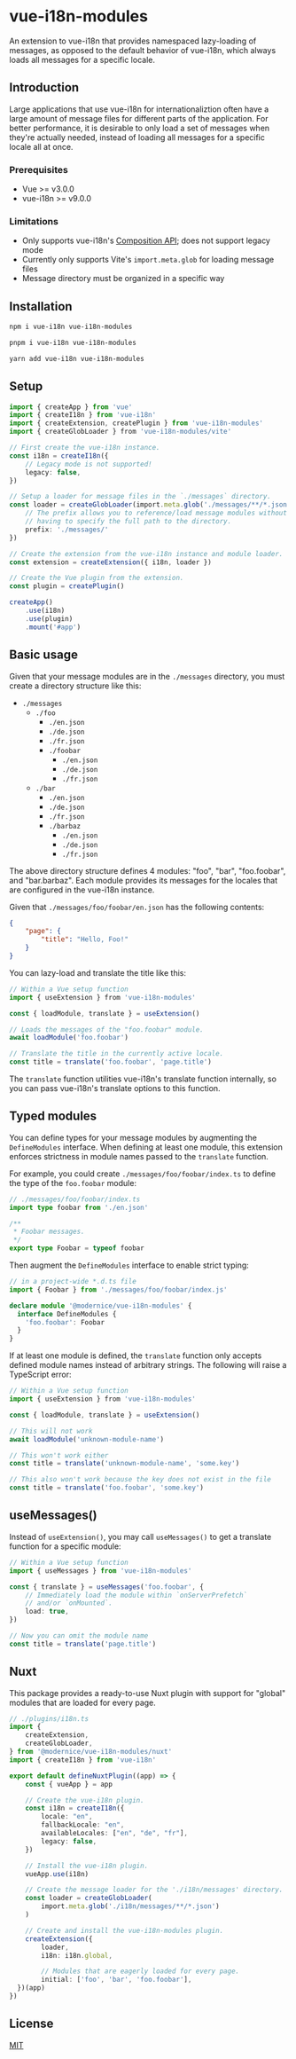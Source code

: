 # vue-i18n-modules

An extension to vue-i18n that provides namespaced lazy-loading of messages, as
opposed to the default behavior of vue-i18n, which always loads all messages for
a specific locale.

## Introduction

Large applications that use vue-i18n for internationaliztion often have a large
amount of message files for different parts of the application. For better
performance, it is desirable to only load a set of messages when they're
actually needed, instead of loading all messages for a specific locale all at
once.

### Prerequisites

- Vue >= v3.0.0
- vue-i18n >= v9.0.0

### Limitations

- Only supports vue-i18n's [Composition API](https://vue-i18n.intlify.dev/guide/advanced/composition.html); does not support legacy mode
- Currently only supports Vite's `import.meta.glob` for loading message files
- Message directory must be organized in a specific way

## Installation

```sh
npm i vue-i18n vue-i18n-modules

pnpm i vue-i18n vue-i18n-modules

yarn add vue-i18n vue-i18n-modules
```

## Setup

```ts
import { createApp } from 'vue'
import { createI18n } from 'vue-i18n'
import { createExtension, createPlugin } from 'vue-i18n-modules'
import { createGlobLoader } from 'vue-i18n-modules/vite'

// First create the vue-i18n instance.
const i18n = createI18n({
	// Legacy mode is not supported!
	legacy: false,
})

// Setup a loader for message files in the `./messages` directory.
const loader = createGlobLoader(import.meta.glob('./messages/**/*.json'), {
	// The prefix allows you to reference/load message modules without
	// having to specify the full path to the directory.
	prefix: './messages/'
})

// Create the extension from the vue-i18n instance and module loader.
const extension = createExtension({ i18n, loader })

// Create the Vue plugin from the extension.
const plugin = createPlugin()

createApp()
	.use(i18n)
	.use(plugin)
	.mount('#app')
```

## Basic usage

Given that your message modules are in the `./messages` directory, you must
create a directory structure like this:

- `./messages`
	- `./foo`
		- `./en.json`
		- `./de.json`
		- `./fr.json`
		- `./foobar`
			- `./en.json`
			- `./de.json`
			- `./fr.json`
	- `./bar`
		- `./en.json`
		- `./de.json`
		- `./fr.json`
		- `./barbaz`
			- `./en.json`
			- `./de.json`
			- `./fr.json`

The above directory structure defines 4 modules: "foo", "bar", "foo.foobar", and
"bar.barbaz". Each module provides its messages for the locales that are configured
in the vue-i18n instance.

Given that `./messages/foo/foobar/en.json` has the following contents:

```json
{
	"page": {
		"title": "Hello, Foo!"
	}
}
```

You can lazy-load and translate the title like this:

```ts
// Within a Vue setup function
import { useExtension } from 'vue-i18n-modules'

const { loadModule, translate } = useExtension()

// Loads the messages of the "foo.foobar" module.
await loadModule('foo.foobar')

// Translate the title in the currently active locale.
const title = translate('foo.foobar', 'page.title')
```

The `translate` function utilities vue-i18n's translate function internally,
so you can pass vue-i18n's translate options to this function.

## Typed modules

You can define types for your message modules by augmenting the `DefineModules`
interface. When defining at least one module, this extension enforces strictness
in module names passed to the `translate` function.

For example, you could create `./messages/foo/foobar/index.ts` to define the
type of the `foo.foobar` module:

```ts
// ./messages/foo/foobar/index.ts
import type foobar from './en.json'

/**
 * Foobar messages.
 */
export type Foobar = typeof foobar
```

Then augment the `DefineModules` interface to enable strict typing:

```ts
// in a project-wide *.d.ts file
import { Foobar } from './messages/foo/foobar/index.js'

declare module '@modernice/vue-i18n-modules' {
  interface DefineModules {
    'foo.foobar': Foobar
  }
}
```

If at least one module is defined, the `translate` function only accepts defined
module names instead of arbitrary strings. The following will raise a TypeScript
error:

```ts
// Within a Vue setup function
import { useExtension } from 'vue-i18n-modules'

const { loadModule, translate } = useExtension()

// This will not work
await loadModule('unknown-module-name')

// This won't work either
const title = translate('unknown-module-name', 'some.key')

// This also won't work because the key does not exist in the file
const title = translate('foo.foobar', 'some.key')
```

## useMessages()

Instead of `useExtension()`, you may call `useMessages()` to get a translate
function for a specific module:

```ts
// Within a Vue setup function
import { useMessages } from 'vue-i18n-modules'

const { translate } = useMessages('foo.foobar', {
	// Immediately load the module within `onServerPrefetch`
	// and/or `onMounted`.
	load: true,
})

// Now you can omit the module name
const title = translate('page.title')
```

## Nuxt

This package provides a ready-to-use Nuxt plugin with support for "global"
modules that are loaded for every page.

```ts
// ./plugins/i18n.ts
import {
	createExtension,
	createGlobLoader,
} from '@modernice/vue-i18n-modules/nuxt'
import { createI18n } from 'vue-i18n'

export default defineNuxtPlugin((app) => {
	const { vueApp } = app

	// Create the vue-i18n plugin.
	const i18n = createI18n({
		locale: "en",
		fallbackLocale: "en",
		availableLocales: ["en", "de", "fr"],
		legacy: false,
	})

	// Install the vue-i18n plugin.
	vueApp.use(i18n)

	// Create the message loader for the './i18n/messages' directory.
	const loader = createGlobLoader(
		import.meta.glob('./i18n/messages/**/*.json')
	)

	// Create and install the vue-i18n-modules plugin.
	createExtension({
		loader,
		i18n: i18n.global,

		// Modules that are eagerly loaded for every page.
		initial: ['foo', 'bar', 'foo.foobar'],
  })(app)
})
```

## License

[MIT](./LICENSE)
